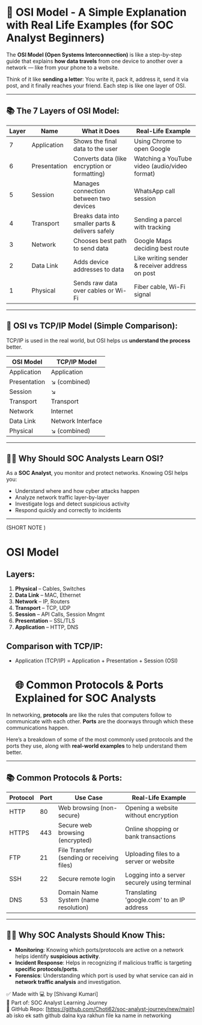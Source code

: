 # 🧠 OSI Model - A Simple Explanation with Real Life Examples (for SOC Analyst Beginners)

The **OSI Model (Open Systems Interconnection)** is like a step-by-step guide that explains **how data travels** from one device to another over a network — like from your phone to a website.

Think of it like **sending a letter**: You write it, pack it, address it, send it via post, and it finally reaches your friend. Each step is like one layer of OSI.

---

## 📚 The 7 Layers of OSI Model:

| Layer | Name          | What it Does                                     | Real-Life Example                               |
|-------|---------------|--------------------------------------------------|--------------------------------------------------|
| 7     | Application   | Shows the final data to the user                 | Using Chrome to open Google                     |
| 6     | Presentation  | Converts data (like encryption or formatting)    | Watching a YouTube video (audio/video format)   |
| 5     | Session       | Manages connection between two devices           | WhatsApp call session                           |
| 4     | Transport     | Breaks data into smaller parts & delivers safely | Sending a parcel with tracking                  |
| 3     | Network       | Chooses best path to send data                   | Google Maps deciding best route                 |
| 2     | Data Link     | Adds device addresses to data                    | Like writing sender & receiver address on post  |
| 1     | Physical      | Sends raw data over cables or Wi-Fi              | Fiber cable, Wi-Fi signal                       |

---

## 🔁 OSI vs TCP/IP Model (Simple Comparison):

TCP/IP is used in the real world, but OSI helps us **understand the process** better.

| OSI Model         | TCP/IP Model         |
|-------------------|----------------------|
| Application       | Application          |
| Presentation      | ↘ (combined)         |
| Session           | ↘                   |
| Transport         | Transport            |
| Network           | Internet             |
| Data Link         | Network Interface    |
| Physical          | ↘ (combined)         |

---

## 👨‍💻 Why Should SOC Analysts Learn OSI?

As a **SOC Analyst**, you monitor and protect networks. Knowing OSI helps you:

- Understand where and how cyber attacks happen  
- Analyze network traffic layer-by-layer  
- Investigate logs and detect suspicious activity  
- Respond quickly and correctly to incidents

---
(SHORT NOTE )
# OSI Model

## Layers:
1. **Physical** – Cables, Switches
2. **Data Link** – MAC, Ethernet
3. **Network** – IP, Routers
4. **Transport** – TCP, UDP
5. **Session** – API Calls, Session Mngmt
6. **Presentation** – SSL/TLS
7. **Application** – HTTP, DNS

## Comparison with TCP/IP:
- Application (TCP/IP) = Application + Presentation + Session (OSI)

  # 🌐 Common Protocols & Ports Explained for SOC Analysts

In networking, **protocols** are like the rules that computers follow to communicate with each other. **Ports** are the doorways through which these communications happen. 

Here’s a breakdown of some of the most commonly used protocols and the ports they use, along with **real-world examples** to help understand them better.

---

## 📚 Common Protocols & Ports:

| Protocol | Port | Use Case                                       | Real-Life Example                               |
|----------|------|-----------------------------------------------|-------------------------------------------------|
| HTTP     | 80   | Web browsing (non-secure)                      | Opening a website without encryption            |
| HTTPS    | 443  | Secure web browsing (encrypted)                | Online shopping or bank transactions            |
| FTP      | 21   | File Transfer (sending or receiving files)     | Uploading files to a server or website          |
| SSH      | 22   | Secure remote login                            | Logging into a server securely using terminal   |
| DNS      | 53   | Domain Name System (name resolution)           | Translating 'google.com' to an IP address       |

---

## 👨‍💻 Why SOC Analysts Should Know This:

- **Monitoring**: Knowing which ports/protocols are active on a network helps identify **suspicious activity**.
- **Incident Response**: Helps in recognizing if malicious traffic is targeting **specific protocols/ports**.
- **Forensics**: Understanding which port is used by what service can aid in **network traffic analysis** and investigation.




✅ Made with 💻 by [Shivangi Kumari]  
📁 Part of: SOC Analyst Learning Journey  
🔗 GitHub Repo: [https://github.com/Choti62/soc-analyst-journey/new/main] ab isko ek sath github dalna kya rakhun file ka name in networking 

